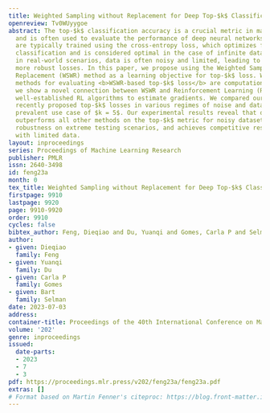 ```yaml
---
title: Weighted Sampling without Replacement for Deep Top-$k$ Classification
openreview: Tv0WUyygoe
abstract: The top-$k$ classification accuracy is a crucial metric in machine learning
  and is often used to evaluate the performance of deep neural networks. These networks
  are typically trained using the cross-entropy loss, which optimizes for top-$1$
  classification and is considered optimal in the case of infinite data. However,
  in real-world scenarios, data is often noisy and limited, leading to the need for
  more robust losses. In this paper, we propose using the Weighted Sampling Without
  Replacement (WSWR) method as a learning objective for top-$k$ loss. While traditional
  methods for evaluating <b>WSWR-based top-$k$ loss</b> are computationally impractical,
  we show a novel connection between WSWR and Reinforcement Learning (RL) and apply
  well-established RL algorithms to estimate gradients. We compared our method with
  recently proposed top-$k$ losses in various regimes of noise and data size for the
  prevalent use case of $k = 5$. Our experimental results reveal that our method consistently
  outperforms all other methods on the top-$k$ metric for noisy datasets, has more
  robustness on extreme testing scenarios, and achieves competitive results on training
  with limited data.
layout: inproceedings
series: Proceedings of Machine Learning Research
publisher: PMLR
issn: 2640-3498
id: feng23a
month: 0
tex_title: Weighted Sampling without Replacement for Deep Top-$k$ Classification
firstpage: 9910
lastpage: 9920
page: 9910-9920
order: 9910
cycles: false
bibtex_author: Feng, Dieqiao and Du, Yuanqi and Gomes, Carla P and Selman, Bart
author:
- given: Dieqiao
  family: Feng
- given: Yuanqi
  family: Du
- given: Carla P
  family: Gomes
- given: Bart
  family: Selman
date: 2023-07-03
address: 
container-title: Proceedings of the 40th International Conference on Machine Learning
volume: '202'
genre: inproceedings
issued:
  date-parts:
  - 2023
  - 7
  - 3
pdf: https://proceedings.mlr.press/v202/feng23a/feng23a.pdf
extras: []
# Format based on Martin Fenner's citeproc: https://blog.front-matter.io/posts/citeproc-yaml-for-bibliographies/
---
```

